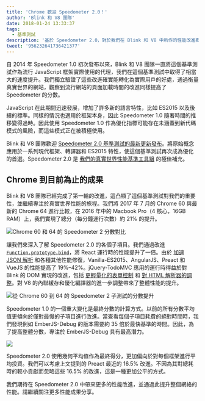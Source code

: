 ```yaml
---
title: 'Chrome 歡迎 Speedometer 2.0！'
author: 'Blink 和 V8 團隊'
date: 2018-01-24 13:33:37
tags:
  - 基準測試
description: '基於 Speedometer 2.0，對於我們在 Blink 和 V8 中所作的性能改進概述。'
tweet: '956232641736421377'
---
```

自 2014 年 Speedometer 1.0 初次發布以來，Blink 和 V8 團隊一直將這個基準測試作為流行 JavaScript 框架實際使用的代理，我們在這個基準測試中取得了相當大的速度提升。我們獨立驗證了這些改進確實能轉化為實際用戶的好處，通過衡量真實世界的網站，觀察到流行網站的頁面加載時間的改進同樣提高了 Speedometer 的分數。

<!--truncate-->
JavaScript 在此期間迅速發展，增加了許多新的語言特性，比如 ES2015 以及後續的標準。同樣的情況也適用於框架本身，因此 Speedometer 1.0 隨著時間的推移變得過時。因此使用 Speedometer 1.0 作為優化指標可能存在未涵蓋到新代碼模式的風險，而這些模式正在被積極使用。

Blink 和 V8 團隊歡迎 [Speedometer 2.0 基準測試的最新更新發布](https://webkit.org/blog/8063/speedometer-2-0-a-benchmark-for-modern-web-app-responsiveness/)。將原始概念應用於一系列現代框架、轉譯器和 ES2015 特性，使這個基準測試再次成為優化的首選。Speedometer 2.0 是 [我們的真實世界性能基準工具組](/blog/real-world-performance) 的極佳補充。

## Chrome 到目前為止的成果

Blink 和 V8 團隊已經完成了第一輪的改進，這凸顯了這個基準測試對我們的重要性，並繼續專注於真實世界性能的旅程。我們將 2017 年 7 月的 Chrome 60 與最新的 Chrome 64 進行比較，在 2016 年中的 Macbook Pro（4 核心，16GB RAM）上，我們實現了總分（每分鐘運行次數）約 21% 的提升。

![Chrome 60 和 64 的 Speedometer 2 分數對比](/_img/speedometer-2/scores.png)

讓我們來深入了解 Speedometer 2.0 的各個子項目。我們通過改進 [`Function.prototype.bind`](https://chromium.googlesource.com/v8/v8/+/808dc8cff3f6530a627ade106cbd814d16a10a18)，將 React 運行時的性能提升了一倍。由於 [加速 JSON 解析](https://chromium-review.googlesource.com/c/v8/v8/+/700494) 和各種其他性能修復，Vanilla-ES2015、AngularJS、Preact 和 VueJS 的性能提高了 19%–42%。jQuery-TodoMVC 應用的運行時得益於對 Blink 的 DOM 實現的改進，包括 [更輕量化的表單控制](https://chromium.googlesource.com/chromium/src/+/f610be969095d0af8569924e7d7780b5a6a890cd) 和 [對 HTML 解析器的調整](https://chromium.googlesource.com/chromium/src/+/6dd09a38aaae9c15adf5aad966f761f180bf1cef)。對 V8 的內聯緩存和優化編譯器的進一步調整帶來了整體性能的提升。

![從 Chrome 60 到 64 的 Speedometer 2 子測試的分數提升](/_img/speedometer-2/improvements.png)

Speedometer 1.0 的一個重大變化是最終分數的計算方式。以前的所有分數平均值更傾向於僅對最慢的子項目進行改進。當查看每個子項目耗費的絕對時間時，我們發現例如 EmberJS-Debug 的版本需要約 35 倍於最快基準的時間。因此，為了提高整體分數，專注於 EmberJS-Debug 具有最高潛力。

![](/_img/speedometer-2/time.png)

Speedometer 2.0 使用幾何平均值作為最終得分，更加偏向於對每個框架進行平均投資。我們可以考慮上文提到的 Preact 最近的 16.5% 改進。不因為其對總耗時的較小貢獻而忽略這些 16.5% 的改進，這是一種更加公平的方式。

我們期待在 Speedometer 2.0 中帶來更多的性能改進，並通過此提升整個網絡的性能。請繼續關注更多性能成果分享。
